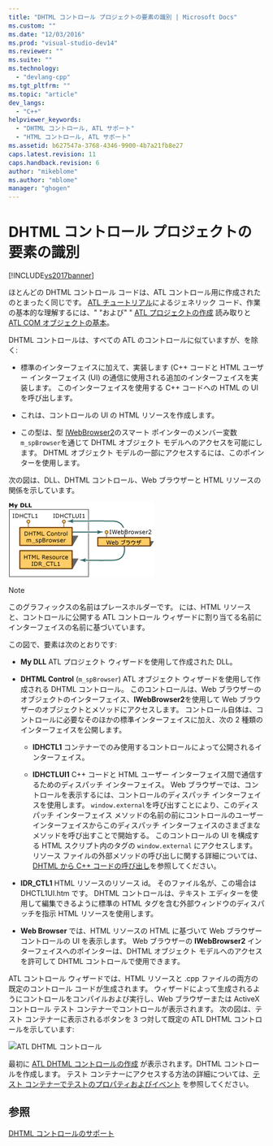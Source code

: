 ```yaml
---
title: "DHTML コントロール プロジェクトの要素の識別 | Microsoft Docs"
ms.custom: ""
ms.date: "12/03/2016"
ms.prod: "visual-studio-dev14"
ms.reviewer: ""
ms.suite: ""
ms.technology: 
  - "devlang-cpp"
ms.tgt_pltfrm: ""
ms.topic: "article"
dev_langs: 
  - "C++"
helpviewer_keywords: 
  - "DHTML コントロール, ATL サポート"
  - "HTML コントロール, ATL サポート"
ms.assetid: b627547a-3768-4346-9900-4b7a21fb8e27
caps.latest.revision: 11
caps.handback.revision: 6
author: "mikeblome"
ms.author: "mblome"
manager: "ghogen"
---
```

# DHTML コントロール プロジェクトの要素の識別
[!INCLUDE[vs2017banner](../assembler/inline/includes/vs2017banner.md)]

ほとんどの DHTML コントロール コードは、ATL コントロール用に作成されたのとまったく同じです。  [ATL チュートリアル](../Topic/Active%20Template%20Library%20\(ATL\)%20Tutorial.md)によるジェネリック コード、作業の基本的な理解するには、" "および" " [ATL プロジェクトの作成](../atl/reference/creating-an-atl-project.md) 読み取りと [ATL COM オブジェクトの基本](../atl/fundamentals-of-atl-com-objects.md)。  
  
 DHTML コントロールは、すべての ATL のコントロールに似ていますが、を除く:  
  
-   標準のインターフェイスに加えて、実装します \(C\+\+ コードと HTML ユーザー インターフェイス \(UI\) の通信に使用される追加のインターフェイスを実装します。  このインターフェイスを使用する C\+\+ コードへの HTML の UI を呼び出します。  
  
-   これは、コントロールの UI の HTML リソースを作成します。  
  
-   この型は、型 [IWebBrowser2](https://msdn.microsoft.com/en-us/library/aa752127.aspx)のスマート ポインターのメンバー変数 `m_spBrowser`を通じて DHTML オブジェクト モデルへのアクセスを可能にします。  DHTML オブジェクト モデルの一部にアクセスするには、このポインターを使用します。  
  
 次の図は、DLL、DHTML コントロール、Web ブラウザーと HTML リソースの関係を示しています。  
  
 ![DHTML コントロール プロジェクトの要素](../atl/media/vc52en1.gif "vc52EN1")  
  
> [!NOTE]
>  このグラフィックスの名前はプレースホルダーです。  には、HTML リソースと、コントロールに公開する ATL コントロール ウィザードに割り当てる名前にインターフェイスの名前に基づいています。  
  
 この図で、要素は次のとおりです:  
  
-   **My DLL** ATL プロジェクト ウィザードを使用して作成された DLL。  
  
-   **DHTML Control** \(`m_spBrowser`\) ATL オブジェクト ウィザードを使用して作成される DHTML コントロール。  このコントロールは、Web ブラウザーのオブジェクトのインターフェイス、**IWebBrowser2**を使用して Web ブラウザーのオブジェクトとメソッドにアクセスします。  コントロール自体は、コントロールに必要なそのほかの標準インターフェイスに加え、次の 2 種類のインターフェイスを公開します。  
  
    -   **IDHCTL1** コンテナーでのみ使用するコントロールによって公開されるインターフェイス。  
  
    -   **IDHCTLUI1** C\+\+ コードと HTML ユーザー インターフェイス間で通信するためのディスパッチ インターフェイス。  Web ブラウザーでは、コントロールを表示するには、コントロールのディスパッチ インターフェイスを使用します。  `window.external`を呼び出すことにより、このディスパッチ インターフェイス メソッドの名前の前にコントロールのユーザー インターフェイスからこのディスパッチ インターフェイスのさまざまなメソッドを呼び出すことで開始する。  このコントロールの UI を構成する HTML スクリプト内のタグの `window.external` にアクセスします。  リソース ファイルの外部メソッドの呼び出しに関する詳細については、[DHTML から C\+\+ コードの呼び出し](../Topic/Calling%20C++%20Code%20from%20DHTML.md)を参照してください。  
  
-   **IDR\_CTL1** HTML リソースのリソース id。  そのファイル名が、この場合は DHCTL1UI.htm です。  DHTML コントロールは、テキスト エディターを使用して編集できるように標準の HTML タグを含む外部ウィンドウのディスパッチを指示 HTML リソースを使用します。  
  
-   **Web Browser** では、HTML リソースの HTML に基づいて Web ブラウザー コントロールの UI を表示します。  Web ブラウザーの **IWebBrowser2** インターフェイスへのポインターは、DHTML オブジェクト モデルへのアクセスを許可して DHTML コントロールで使用できます。  
  
 ATL コントロール ウィザードでは、HTML リソースと .cpp ファイルの両方の既定のコントロール コードが生成されます。  ウィザードによって生成されるようにコントロールをコンパイルおよび実行し、Web ブラウザーまたは ActiveX コントロール テスト コンテナーでコントロールが表示されます。  次の図は、テスト コンテナーに表示されるボタンを 3 つ対して既定の ATL DHTML コントロールを示しています:  
  
 ![ATL DHTML コントロール](../Image/vc52EN2.gif "vc52EN2")  
  
 最初に [ATL DHTML コントロールの作成](../atl/creating-an-atl-dhtml-control.md) が表示されます。DHTML コントロールを作成します。  テスト コンテナーにアクセスする方法の詳細については、[テスト コンテナーでテストのプロパティおよびイベント](../mfc/testing-properties-and-events-with-test-container.md) を参照してください。  
  
## 参照  
 [DHTML コントロールのサポート](../atl/atl-support-for-dhtml-controls.md)